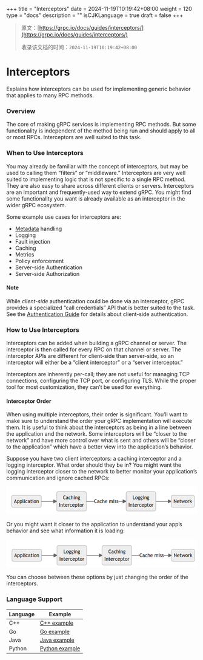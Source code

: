 +++
title = "Interceptors"
date = 2024-11-19T10:19:42+08:00
weight = 120
type = "docs"
description = ""
isCJKLanguage = true
draft = false
+++

> 原文：[https://grpc.io/docs/guides/interceptors/](https://grpc.io/docs/guides/interceptors/)
>
> 收录该文档的时间：`2024-11-19T10:19:42+08:00`

# Interceptors

Explains how interceptors can be used for implementing generic behavior that applies to many RPC methods.



### Overview

The core of making gRPC services is implementing RPC methods. But some functionality is independent of the method being run and should apply to all or most RPCs. Interceptors are well suited to this task.

### When to Use Interceptors

You may already be familiar with the concept of interceptors, but may be used to calling them “filters” or “middleware.” Interceptors are very well suited to implementing logic that is not specific to a single RPC method. They are also easy to share across different clients or servers. Interceptors are an important and frequently-used way to extend gRPC. You might find some functionality you want is already available as an interceptor in the wider gRPC ecosystem.

Some example use cases for interceptors are:

- [Metadata](https://grpc.io/docs/guides/metadata/) handling
- Logging
- Fault injection
- Caching
- Metrics
- Policy enforcement
- Server-side Authentication
- Server-side Authorization

#### Note

While *client-side* authentication could be done via an interceptor, gRPC provides a specialized “call credentials” API that is better suited to the task. See the [Authentication Guide](https://grpc.io/docs/guides/auth/) for details about client-side authentication.

### How to Use Interceptors

Interceptors can be added when building a gRPC channel or server. The interceptor is then called for every RPC on that channel or server. The interceptor APIs are different for client-side than server-side, so an interceptor will either be a “client interceptor” or a “server interceptor.”

Interceptors are inherently per-call; they are not useful for managing TCP connections, configuring the TCP port, or configuring TLS. While the proper tool for most customization, they can’t be used for everything.

#### Interceptor Order

When using multiple interceptors, their order is significant. You’ll want to make sure to understand the order your gRPC implementation will execute them. It is useful to think about the interceptors as being in a line between the application and the network. Some interceptors will be “closer to the network” and have more control over what is sent and others will be “closer to the application” which have a better view into the application’s behavior.

Suppose you have two client interceptors: a caching interceptor and a logging interceptor. What order should they be in? You might want the logging interceptor closer to the network to better monitor your application’s communication and ignore cached RPCs:

![image-20241119110406811](Interceptors_img/image-20241119110406811.png)

Or you might want it closer to the application to understand your app’s behavior and see what information it is loading:

![image-20241119110420920](Interceptors_img/image-20241119110420920.png)

You can choose between these options by just changing the order of the interceptors.

### Language Support

| Language | Example                                                      |
| -------- | ------------------------------------------------------------ |
| C++      | [C++ example](https://github.com/grpc/grpc/tree/master/examples/cpp/interceptors) |
| Go       | [Go example](https://github.com/grpc/grpc-go/tree/master/examples/features/interceptor) |
| Java     | [Java example](https://github.com/grpc/grpc-java/tree/master/examples/src/main/java/io/grpc/examples/header) |
| Python   | [Python example](https://github.com/grpc/grpc/tree/master/examples/python/interceptors) |

